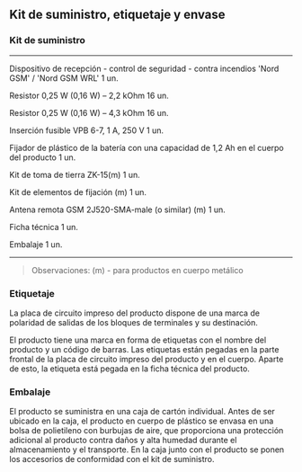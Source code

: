 ## Kit de suministro, etiquetaje y envase

### Kit de suministro

---------------------------------------------------------- ------
Dispositivo de recepción - control de seguridad - contra incendios 'Nord GSM' / 'Nord GSM WRL'   1 un.

Resistor 0,25 W (0,16 W) – 2,2 kOhm                                                16 un.

Resistor 0,25 W (0,16 W) – 4,3 kOhm                                                16 un.

Inserción fusible VPB 6-7, 1 A, 250 V                                                            1 un.

Fijador de plástico de la batería con una capacidad de 1,2 Ah en el cuerpo del producto          1 un.

Kit de toma de tierra ZK-15(m)                                                                   1 un.

Kit de elementos de fijación (m)                                                                 1 un.

Antena remota GSM 2J520-SMA-male (o similar) (m)                                                 1 un. 

Ficha técnica	                                                                                 1 un.

Embalaje                                                                                         1 un.

----------------------------------------------------------------

> Observaciones: (m) - para productos en cuerpo metálico

### Etiquetaje

La placa de circuito impreso del producto dispone de una marca de polaridad de salidas de los bloques de terminales y su destinación.

El producto tiene una marca en forma de etiquetas con el nombre del producto y un código de barras. Las etiquetas están pegadas en la parte frontal de la placa de circuito impreso del producto y en el cuerpo. Aparte de esto, la etiqueta está pegada en la ficha técnica del producto.

### Embalaje

El producto se suministra en una caja de cartón individual. Antes de ser ubicado en la caja, el producto en cuerpo de plástico se envasa en una bolsa de polietileno con burbujas de aire, que proporciona una protección adicional al producto contra daños y alta humedad durante el almacenamiento y el transporte. En la caja junto con el producto se ponen los accesorios de conformidad con el kit de suministro.